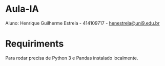 # Aula-IA

Aluno:
Henrique Guilherme Estrela - 414109717 - henestrela@uni9.edu.br


# Requiriments
Para rodar precisa de Python 3 e Pandas instalado localmente.
